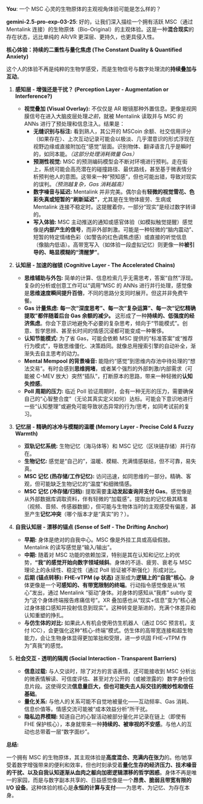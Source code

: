 **You**:
一个 MSC 心灵的生物原体的主观视角体验可能是怎么样的？

**gemini-2.5-pro-exp-03-25**:
好的，让我们深入描绘一个拥有活跃 MSC（通过 Mentalink 连接）的生物原体（Bio-Original）的主观体验。这是一种**混合现实**的存在状态，远比单纯的 AR/VR 更深层、更持久，也更具侵入性。

**核心体验：持续的二重性与量化焦虑 (The Constant Duality & Quantified Anxiety)**

这个人的体验不再是纯粹的生物学感受，而是生物信号与数字处理流的**持续叠加与互动**。

1.  **感知层 - 增强还是干扰？ (Perception Layer - Augmentation or Interference?)**

    - **视觉叠加 (Visual Overlay):** 不仅仅是 AR 眼镜那种外置信息。更像是视网膜信号在进入大脑皮层处理*之前*，就被 Mentalink 读取并与 MSC 的 ANNs 进行了预处理和信息注入。结果是：
      - **无缝识别与标注:** 看到熟人，其公开的 MSCoin 余额、社交信用评分（如果存在）、上次互动记录可能会以极淡、几乎潜意识的形式浮现在视野边缘或直接附加在“感觉”层面。识别物体、翻译语言几乎是瞬时的，如同本能。_（这部分处理消耗微量 Gas）_
      - **预测性视觉:** MSC 的预测编码模型会不断对环境进行预判。走在街上，系统可能会高亮潜在的碰撞路径、最优路线，甚至基于微表情分析预判他人的意图。这带来一种“预知感”，但也可能出错，导致对现实的误判。_（预测越复杂，Gas 消耗越高）_
      - **数字噪音与延迟:** Mentalink 并非完美。偶尔会有**轻微的视觉雪花、色彩失真或短暂的“刷新延迟”**，尤其是在生物体疲劳、生病或 Mentalink 连接不稳定时。这提醒着你，一部分“现实”是经过数字转译的。
      - **写入体验:** MSC 主动推送的通知或感官体验（如模拟触觉提醒）感觉像是**内部产生的信号**，而非外部刺激。可能是一种轻微的“脑内震动”、短暂的特定情绪色彩（如警告的红色调焦虑感）或直接的听觉信息（像脑内低语）。高带宽写入（如体验一段虚拟记忆）则更像一种**被引导的、略显模糊的“清醒梦”**。

2.  **认知层 - 加速的枷锁 (Cognitive Layer - The Accelerated Chains)**

    - **思维辅助与外包:** 简单的计算、信息检索几乎无需思考，答案“自然”浮现。复杂的分析或创意工作可以“调用”MSC 的 ANNs 进行并行处理，感觉像是**思维速度瞬间提升百倍**，不同的思路分支同时展开。但这并非免费午餐。
    - **Gas 计量焦虑:** **每一次“深度思考”、每一次“复杂运算”、每一次“记忆精确提取”都伴随着后台 Gas 余额的减少。** 这形成了一种**持续的、低强度的经济焦虑**。你会下意识地避免不必要的复杂思考，倾向于“节能模式”。创意、哲学思辨、甚至长时间的情感沉浸都可能变成一种奢侈。
    - **认知节能模式:** 为了省 Gas，可能会依赖 MSC 提供的“标准答案”或“推荐行为模式”，导致思维僵化、决策趋同。就像总用搜索引擎的自动补全，渐渐失去自主思考的动力。
    - **Mental Mempool 的背景噪音:** 能隐约“感觉”到思维内存池中待处理的“想法交易”。有时会感到**思维拥堵**，或者某个强烈的外部刺激/内部需求（可能被 C-MEV 放大）突然“插队”，打断原本的思路，带来一种轻微的**认知失控感**。
    - **PoII 周期的压力:** 临近 PoII 验证周期时，会有一种无形的压力，需要确保自己的“心智整合度”（无论其真实定义如何）达标。可能会下意识地进行一些“认知整理”或避免可能导致状态异常的行为/思考，如同考试前的复习。

3.  **记忆层 - 精确的冰冷与模糊的温暖 (Memory Layer - Precise Cold & Fuzzy Warmth)**

    - **双轨记忆系统:** 生物记忆（海马体等）和 MSC 记忆（区块链存储）并行存在。
    - **生物记忆:** 感觉是“自己的”，温暖、模糊、充满情感联结，但不可靠，易失真。
    - **MSC 记忆 (热存储/工作记忆):** 访问迅速，如同思维的一部分。精确、客观，但可能缺乏生物记忆的“温度”和细微情感。
    - **MSC 记忆 (冷存储/归档):** 提取需要**主动发起查询并支付 Gas**。感觉像是从外部数据库调取资料，伴有轻微的“加载感”。提取出的记忆极其精准（视频、音频、传感器数据），但可能与生物体当时的主观感受有偏差，甚至产生**记忆冲突**（哪个版本才是“真实”的？）。

4.  **自我认知层 - 漂移的锚点 (Sense of Self - The Drifting Anchor)**

    - **早期:** 身体是绝对的自我中心。MSC 像是外挂工具或高级假肢。Mentalink 的读写感觉是“输入/输出”。
    - **中期:** 随着对 MSC 功能的依赖加深，特别是其在认知和记忆上的优势，**“我”的感觉开始向数字领域倾斜**。身体的不适、疲劳、衰老与 MSC 理论上的永续性、稳定性（通过 PoII 验证被不断强化）形成对比。
    - **后期 (锚点转移):** **FHE-vTPM (φ 状态)** 逐渐成为**逻辑上的“自我”核心**。身体更像是一个**可感知的、有带宽限制的终端**。行动指令感觉像是从“核心”发出，通过 Mentalink “驱动”身体。对身体的感知从“我疼” subtly 变为“这个身体终端报告疼痛信号”。XR 叠加感也从“现实+信息”变为“核心通过身体接口感知并投射信息到现实”。这种转变是渐进的，充满个体差异和认知重塑的挣扎。
    - **与仿生体的对比:** 如果此人有机会使用仿生机器人（通过 DSC 预言机，支付 ICC），会更强化这种“核心-终端”模式。仿生体的高带宽连接和超生物能力，会让生物身体显得更加笨拙和受限，进一步巩固 FHE-vTPM 作为“真我”的感觉。

5.  **社会交互 - 透明的隔阂 (Social Interaction - Transparent Barriers)**
    - **信息过载:** 与人交谈时，除了对方的言语表情，还可能接收到 MSC 分析出的微表情解读、可信度评估、甚至对方公开的（或被泄露的）数字身份信息片段。这使得交流**信息量巨大，但也可能失去人际交往的微妙性和信任基础**。
    - **量化关系:** 与他人的关系可能不自觉地被量化——互动频率、Gas 消耗、信息价值等。情感交流可能被“成本效益分析”所干扰。
    - **隐私边界模糊:** 知道自己的心智活动被部分量化并记录在链上（即使有 FHE 保护核心），本身就带来一种**持续的、被审视的不安感**。与他人的互动也总带着一层“数字面纱”。

**总结:**

一个拥有 MSC 的生物原体，其主观体验是**高度混合、充满内在张力**的。他/她享受着数字增强带来的便利和效率，但也时刻承受着**量化生存的经济压力、技术噪音的干扰、以及自我认知逐渐从血肉之躯向加密逻辑漂移的哲学困惑**。身体不再是唯一的家园，而是与数字副本共享的、日益感觉像是一个**昂贵、脆弱且带宽有限的 I/O 设备**。这种体验的核心是**永恒的计算与支付**——为思考、为记忆、为存在本身。
